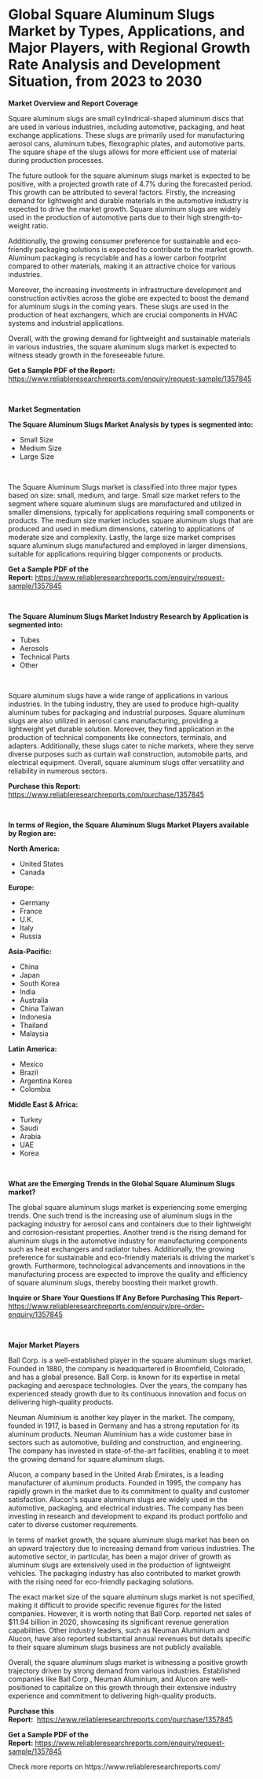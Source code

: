 <p><h1>Global Square Aluminum Slugs Market by Types, Applications, and Major Players, with Regional Growth Rate Analysis and Development Situation, from 2023 to 2030</h1></p><p><strong>Market Overview and Report Coverage</strong></p>
<p><p>Square aluminum slugs are small cylindrical-shaped aluminum discs that are used in various industries, including automotive, packaging, and heat exchange applications. These slugs are primarily used for manufacturing aerosol cans, aluminum tubes, flexographic plates, and automotive parts. The square shape of the slugs allows for more efficient use of material during production processes.</p><p>The future outlook for the square aluminum slugs market is expected to be positive, with a projected growth rate of 4.7% during the forecasted period. This growth can be attributed to several factors. Firstly, the increasing demand for lightweight and durable materials in the automotive industry is expected to drive the market growth. Square aluminum slugs are widely used in the production of automotive parts due to their high strength-to-weight ratio.</p><p>Additionally, the growing consumer preference for sustainable and eco-friendly packaging solutions is expected to contribute to the market growth. Aluminum packaging is recyclable and has a lower carbon footprint compared to other materials, making it an attractive choice for various industries.</p><p>Moreover, the increasing investments in infrastructure development and construction activities across the globe are expected to boost the demand for aluminum slugs in the coming years. These slugs are used in the production of heat exchangers, which are crucial components in HVAC systems and industrial applications.</p><p>Overall, with the growing demand for lightweight and sustainable materials in various industries, the square aluminum slugs market is expected to witness steady growth in the foreseeable future.</p></p>
<p><strong>Get a Sample PDF of the Report:</strong> <a href="https://www.reliableresearchreports.com/enquiry/request-sample/1357845">https://www.reliableresearchreports.com/enquiry/request-sample/1357845</a></p>
<p>&nbsp;</p>
<p><strong>Market Segmentation</strong></p>
<p><strong>The Square Aluminum Slugs Market Analysis by types is segmented into:</strong></p>
<p><ul><li>Small Size</li><li>Medium Size</li><li>Large Size</li></ul></p>
<p>&nbsp;</p>
<p><p>The Square Aluminum Slugs market is classified into three major types based on size: small, medium, and large. Small size market refers to the segment where square aluminum slugs are manufactured and utilized in smaller dimensions, typically for applications requiring small components or products. The medium size market includes square aluminum slugs that are produced and used in medium dimensions, catering to applications of moderate size and complexity. Lastly, the large size market comprises square aluminum slugs manufactured and employed in larger dimensions, suitable for applications requiring bigger components or products.</p></p>
<p><strong>Get a Sample PDF of the Report:</strong>&nbsp;<a href="https://www.reliableresearchreports.com/enquiry/request-sample/1357845">https://www.reliableresearchreports.com/enquiry/request-sample/1357845</a></p>
<p>&nbsp;</p>
<p><strong>The Square Aluminum Slugs Market Industry Research by Application is segmented into:</strong></p>
<p><ul><li>Tubes</li><li>Aerosols</li><li>Technical Parts</li><li>Other</li></ul></p>
<p>&nbsp;</p>
<p><p>Square aluminum slugs have a wide range of applications in various industries. In the tubing industry, they are used to produce high-quality aluminum tubes for packaging and industrial purposes. Square aluminum slugs are also utilized in aerosol cans manufacturing, providing a lightweight yet durable solution. Moreover, they find application in the production of technical components like connectors, terminals, and adapters. Additionally, these slugs cater to niche markets, where they serve diverse purposes such as curtain wall construction, automobile parts, and electrical equipment. Overall, square aluminum slugs offer versatility and reliability in numerous sectors.</p></p>
<p><strong>Purchase this Report:</strong>&nbsp; <a href="https://www.reliableresearchreports.com/purchase/1357845">https://www.reliableresearchreports.com/purchase/1357845</a></p>
<p>&nbsp;</p>
<p><strong>In terms of Region, the Square Aluminum Slugs Market Players available by Region are:</strong></p>
<p>
    <p> <strong> North America: </strong>
        <ul>
            <li>United States</li>
            <li>Canada</li>
        </ul>
        </p> 
    <p> <strong> Europe: </strong>
        <ul>
            <li>Germany</li>
            <li>France</li>
            <li>U.K.</li>
            <li>Italy</li>
            <li>Russia</li>
        </ul>
        </p> 
    <p> <strong> Asia-Pacific: </strong>
        <ul>
            <li>China</li>
            <li>Japan</li>
            <li>South Korea</li>
            <li>India</li>
            <li>Australia</li>
            <li>China Taiwan</li>
            <li>Indonesia</li>
            <li>Thailand</li>
            <li>Malaysia</li>
        </ul>
        </p> 
    <p> <strong> Latin America: </strong>
        <ul>
            <li>Mexico</li>
            <li>Brazil</li>
            <li>Argentina Korea</li>
            <li>Colombia</li>
        </ul>
        </p> 
    <p> <strong> Middle East & Africa: </strong>
        <ul>
            <li>Turkey</li>
            <li>Saudi</li>
            <li>Arabia</li>
            <li>UAE</li>
            <li>Korea</li>
        </ul>
    </p>
    </p>
<p>&nbsp;</p>
<p><strong>What are the Emerging Trends in the Global Square Aluminum Slugs market?</strong></p>
<p><p>The global square aluminum slugs market is experiencing some emerging trends. One such trend is the increasing use of aluminum slugs in the packaging industry for aerosol cans and containers due to their lightweight and corrosion-resistant properties. Another trend is the rising demand for aluminum slugs in the automotive industry for manufacturing components such as heat exchangers and radiator tubes. Additionally, the growing preference for sustainable and eco-friendly materials is driving the market's growth. Furthermore, technological advancements and innovations in the manufacturing process are expected to improve the quality and efficiency of square aluminum slugs, thereby boosting their market growth.</p></p>
<p><strong>Inquire or Share Your Questions If Any Before Purchasing This Report</strong>- <a href="https://www.reliableresearchreports.com/enquiry/pre-order-enquiry/1357845">https://www.reliableresearchreports.com/enquiry/pre-order-enquiry/1357845</a></p>
<p>&nbsp;</p>
<p><strong>Major Market Players</strong></p>
<p><p>Ball Corp. is a well-established player in the square aluminum slugs market. Founded in 1880, the company is headquartered in Broomfield, Colorado, and has a global presence. Ball Corp. is known for its expertise in metal packaging and aerospace technologies. Over the years, the company has experienced steady growth due to its continuous innovation and focus on delivering high-quality products.</p><p>Neuman Aluminium is another key player in the market. The company, founded in 1917, is based in Germany and has a strong reputation for its aluminum products. Neuman Aluminium has a wide customer base in sectors such as automotive, building and construction, and engineering. The company has invested in state-of-the-art facilities, enabling it to meet the growing demand for square aluminum slugs.</p><p>Alucon, a company based in the United Arab Emirates, is a leading manufacturer of aluminum products. Founded in 1995, the company has rapidly grown in the market due to its commitment to quality and customer satisfaction. Alucon's square aluminum slugs are widely used in the automotive, packaging, and electrical industries. The company has been investing in research and development to expand its product portfolio and cater to diverse customer requirements.</p><p>In terms of market growth, the square aluminum slugs market has been on an upward trajectory due to increasing demand from various industries. The automotive sector, in particular, has been a major driver of growth as aluminum slugs are extensively used in the production of lightweight vehicles. The packaging industry has also contributed to market growth with the rising need for eco-friendly packaging solutions.</p><p>The exact market size of the square aluminum slugs market is not specified, making it difficult to provide specific revenue figures for the listed companies. However, it is worth noting that Ball Corp. reported net sales of $11.94 billion in 2020, showcasing its significant revenue generation capabilities. Other industry leaders, such as Neuman Aluminium and Alucon, have also reported substantial annual revenues but details specific to their square aluminum slugs business are not publicly available.</p><p>Overall, the square aluminum slugs market is witnessing a positive growth trajectory driven by strong demand from various industries. Established companies like Ball Corp., Neuman Aluminium, and Alucon are well-positioned to capitalize on this growth through their extensive industry experience and commitment to delivering high-quality products.</p></p>
<p><strong>Purchase this Report:</strong>&nbsp;&nbsp;<a href="https://www.reliableresearchreports.com/purchase/1357845">https://www.reliableresearchreports.com/purchase/1357845</a></p>
<p></p>
<p><strong>Get a Sample PDF of the Report:</strong>&nbsp;<a href="https://www.reliableresearchreports.com/enquiry/request-sample/1357845">https://www.reliableresearchreports.com/enquiry/request-sample/1357845</a></p>
<p>Check more reports on https://www.reliableresearchreports.com/</p>